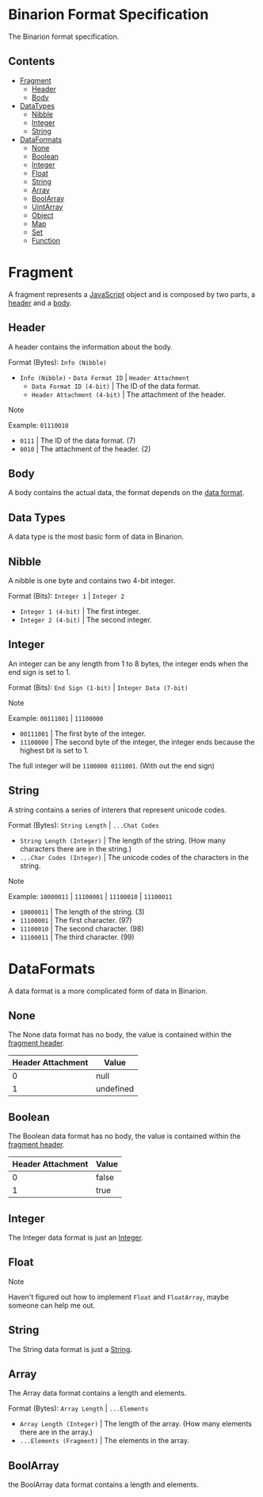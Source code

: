 # Binarion Format Specification
The Binarion format specification.

## Contents
* [Fragment](#fragment)
  * [Header](#header)
  * [Body](#body)
* [DataTypes](#datatypes)
  * [Nibble](#nibble)
  * [Integer](#integer)
  * [String](#string)
* [DataFormats](#dataformats)
  * [None](#none)
  * [Boolean](#boolean)
  * [Integer](#integer-1)
  * [Float](#float)
  * [String](#string-1)
  * [Array](#array)
  * [BoolArray](#boolarray)
  * [UintArray](#uintarray)
  * [Object](#object)
  * [Map](#map)
  * [Set](#set)
  * [Function](#function)

# Fragment
A fragment represents a [JavaScript](https://en.wikipedia.org/wiki/JavaScript) object and is composed by two parts, a [header](#header) and a [body](#body).

## Header
A header contains the information about the body.

Format (Bytes): `Info (Nibble)`
* `Info (Nibble)` - `Data Format ID` | `Header Attachment`
  * `Data Format ID (4-bit)` | The ID of the data format.
  * `Header Attachment (4-bit)` | The attachment of the header.

> [!NOTE]
> Example: `01110010`
> * `0111` | The ID of the data format. (7)
> * `0010` | The attachment of the header. (2)

## Body
A body contains the actual data, the format depends on the [data format](#dataformats).

## Data Types
A data type is the most basic form of data in Binarion.

## Nibble
A nibble is one byte and contains two 4-bit integer.

Format (Bits): `Integer 1` | `Integer 2`
* `Integer 1 (4-bit)` | The first integer.
* `Integer 2 (4-bit)` | The second integer.

## Integer
An integer can be any length from 1 to 8 bytes, the integer ends when the end sign is set to 1.

Format (Bits): `End Sign (1-bit)` | `Integer Data (7-bit)`

> [!NOTE]
> Example: `00111001` | `11100000`
> * `00111001` | The first byte of the integer.
> * `11100000` | The second byte of the integer, the integer ends because the highest bit is set to 1.
>
> The full integer will be `1100000 0111001`. (With out the end sign)

## String
A string contains a series of interers that represent unicode codes.

Format (Bytes): `String Length` | `...Chat Codes`
* `String Length (Integer)` | The length of the string. (How many characters there are in the string.)
* `...Char Codes (Integer)` | The unicode codes of the characters in the string.

> [!NOTE]
> Example: `10000011` | `11100001` | `11100010` | `11100011`
> * `10000011` | The length of the string. (3)
> * `11100001` | The first character. (97)
> * `11100010` | The second character. (98)
> * `11100011` | The third character. (99)


# DataFormats
A data format is a more complicated form of data in Binarion.

## None
The None data format has no body, the value is contained within the [fragment header](#header).

| Header Attachment | Value     |
| ---               | ---       |
| 0                 | null      |
| 1                 | undefined |

## Boolean
The Boolean data format has no body, the value is contained within the [fragment header](#header).

| Header Attachment | Value |
| ---               | ---   |
| 0                 | false |
| 1                 | true  |

## Integer
The Integer data format is just an [Integer](#integer).

## Float

> [!NOTE]
> Haven't figured out how to implement `Float` and `FloatArray`, maybe someone can help me out.

## String
The String data format is just a [String](#string).

## Array
The Array data format contains a length and elements.

Format (Bytes): `Array Length` | `...Elements`
* `Array Length (Integer)` | The length of the array. (How many elements there are in the array.)
* `...Elements (Fragment)` | The elements in the array.

## BoolArray
the BoolArray data format contains a length and elements.
